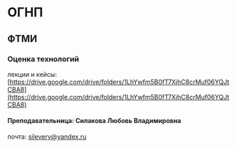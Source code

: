 # ОГНП

## ФТМИ

### Оценка технологий

лекции и кейсы: [https://drive.google.com/drive/folders/1LhYwfm5B0fT7XjhC8crMuf06YQJtCBA8](https://drive.google.com/drive/folders/1LhYwfm5B0fT7XjhC8crMuf06YQJtCBA8)

#### Преподавательница: Силакова Любовь Владимировна

почта: [silevery@yandex.ru](mailto:silevery@yandex.ru)



